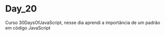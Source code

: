 # Day_20
 Curso 30DaysOfJavaScript, nesse dia aprendi a importância de um padrão em código JavaScript
